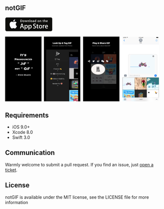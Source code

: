 ## notGIF

<a href="https://itunes.apple.com/cn/app/id1069688631" target="_blank"><img src="/images/appstore_badge.png" alt="IMAGE ALT TEXT HERE" width="155"/></a>

<p align="center">
<img src="/images/screenshots.png" alt="notGIF" title="sreenshots"/>
</p>

## Requirements
- iOS 9.0+
- Xcode 8.0 
- Swift 3.0

## Communication

Warmly welcome to submit a pull request. If you find an issue, just [open a ticket](https://github.com/atuooo/notGIF/issues/new). 

## License
notGIF is available under the MIT license, see the LICENSE file for more information